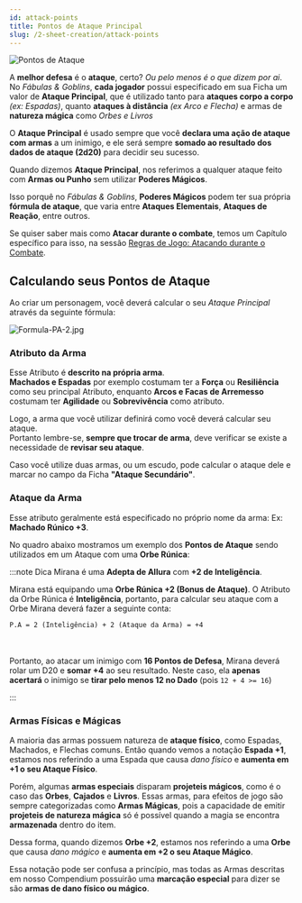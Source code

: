 ```yaml
---
id: attack-points
title: Pontos de Ataque Principal
slug: /2-sheet-creation/attack-points
---
```


![Pontos de Ataque](https://fabulas-e-goblins-book.s3-us-west-2.amazonaws.com/criando-seu-personagem/pontos-de-ataque-01.png)

A **melhor defesa** é o **ataque**, certo? *Ou pelo menos é o que dizem por ai*.<br/>
No *Fábulas & Goblins*, **cada jogador** possui especificado em sua Ficha um valor de **Ataque Principal**, que é utilizado tanto para **ataques corpo a corpo** *(ex: Espadas)*, quanto **ataques à distância** *(ex Arco e Flecha)* e armas de **natureza mágica** como *Orbes e Livros*

O **Ataque Principal** é usado sempre que você **declara uma ação de ataque com armas** a um inimigo, e ele será sempre **somado ao resultado dos dados de ataque (2d20)** para decidir seu sucesso.

Quando dizemos **Ataque Principal**, nos referimos a qualquer ataque feito com **Armas ou Punho** sem utilizar **Poderes Mágicos**.

Isso porquê no *Fábulas & Goblins*, **Poderes Mágicos** podem ter sua própria **fórmula de ataque**, que varia entre **Ataques Elementais**, **Ataques de Reação**, entre outros.

Se quiser saber mais como **Atacar durante o combate**, temos um Capítulo específico para isso, na sessão [Regras de Jogo: Atacando durante o Combate](/docs/9-combat-rules/physical-combat).

## Calculando seus Pontos de Ataque

Ao criar um personagem, você deverá calcular o seu *Ataque Principal* através da seguinte fórmula:

![Formula-PA-2.jpg](https://s3.us-west-2.amazonaws.com/fabulas-e-goblins-book/%5Cvscode%5Cad1905d1-e718-4caa-a828-dc77462ed928.jpg)

### Atributo da Arma

Esse Atributo é **descrito na própria arma**.<br/>
**Machados e Espadas** por exemplo costumam ter a **Força** ou **Resiliência** como seu principal Atributo, enquanto **Arcos e Facas de Arremesso** costumam ter **Agilidade** ou **Sobrevivência** como atributo.

Logo, a arma que você utilizar definirá como você deverá calcular seu ataque.<br/>
Portanto lembre-se, **sempre que trocar de arma**, deve verificar se existe a necessidade de **revisar seu ataque**.

Caso você utilize duas armas, ou um escudo, pode calcular o ataque dele e marcar no campo da Ficha **"Ataque Secundário"**.

### Ataque da Arma

Esse atributo geralmente está especificado no próprio nome da arma: Ex: **Machado Rúnico +3**.

No quadro abaixo mostramos um exemplo dos **Pontos de Ataque** sendo utilizados em um Ataque com uma **Orbe Rúnica**:

:::note Dica
Mirana é uma **Adepta de Allura** com **+2 de Inteligência**.<br/>

Mirana está equipando uma **Orbe Rúnica +2 (Bonus de Ataque)**. O Atributo da Orbe Rúnica é **Inteligência**, portanto, para calcular seu ataque com a Orbe Mirana deverá fazer a seguinte conta:

<code>P.A = 2 (Inteligência) + 2 (Ataque da Arma) = +4</code>

<br/><br/>Portanto, ao atacar um inimigo com <b>16 Pontos de Defesa</b>, Mirana deverá rolar um D20 e <b>somar +4</b> ao seu resultado. Neste caso, ela <b>apenas acertará</b> o inimigo se <b>tirar pelo menos 12 no Dado</b> (pois <code>12 + 4 >= 16</code>)

:::

### Armas Físicas e Mágicas

A maioria das armas possuem natureza de **ataque físico**, como Espadas, Machados, e Flechas comuns. Então quando vemos a notação **Espada +1**, estamos nos referindo a uma Espada que causa *dano físico* e **aumenta em +1 o seu Ataque Físico**.

Porém, algumas **armas especiais** disparam **projeteis mágicos**, como é o caso das **Orbes**, **Cajados** e **Livros**. Essas armas, para efeitos de jogo são sempre categorizadas como **Armas Mágicas**, pois a capacidade de emitir **projeteis de natureza mágica** só é possível quando a magia se encontra **armazenada** dentro do item.

Dessa forma, quando dizemos **Orbe +2**, estamos nos referindo a uma **Orbe** que causa *dano mágico* e **aumenta em +2 o seu Ataque Mágico**.

Essa notação pode ser confusa a princípio, mas todas as Armas descritas em nosso Compendium possuirão uma **marcação especial** para dizer se são **armas de dano físico ou mágico**.
